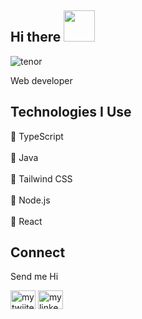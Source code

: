  ## Hi there  <img src="https://media.giphy.com/media/hvRJCLFzcasrR4ia7z/giphy.gif" height = "50px" width="50px"> </h1>



  

 ![tenor](https://user-images.githubusercontent.com/94538837/192638787-46dfed95-a22d-4b2a-a700-d8423be2c233.gif)
  
   
Web developer
## Technologies I Use

🏹 TypeScript <br><br>
🏹 Java<br><br>
🏹 Tailwind CSS<br><br>
🏹 Node.js<br><br>
🏹 React

## Connect
<p>Send me Hi</p>
<p>
  <a href="https://twitter.com/Ashishjas2002" target="blank"><img align="center" src="https://raw.githubusercontent.com/rahuldkjain/github-profile-readme-generator/master/src/images/icons/Social/twitter.svg" alt="my twiiter link" height="30" width="40" /></a>
  <a href="https://www.linkedin.com/in/ashish-jaswal-288b1a20a" target="blank"><img align="center" src="https://raw.githubusercontent.com/rahuldkjain/github-profile-readme-generator/master/src/images/icons/Social/linked-in-alt.svg" alt="my linkedin link" height="30" width="40" /></a>
</p>



